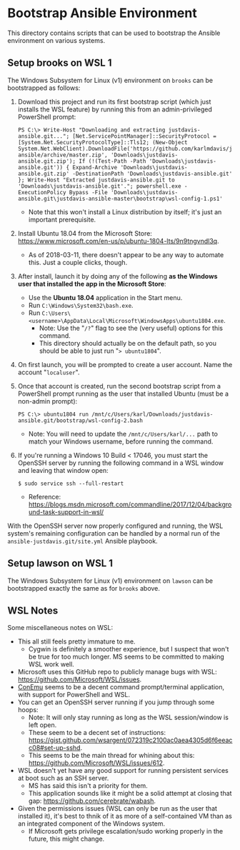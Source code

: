 # Bootstrap Ansible Environment

This directory contains scripts that can be used to bootstrap the Ansible environment on various systems.

## Setup brooks on WSL 1

The Windows Subsystem for Linux (v1) environment on `brooks` can be bootstrapped as follows:

1. Download this project and run its first bootstrap script (which just installs the WSL feature) by running this from an admin-privileged PowerShell prompt:
    
    ```
    PS C:\> Write-Host "Downloading and extracting justdavis-ansible.git..."; [Net.ServicePointManager]::SecurityProtocol = [System.Net.SecurityProtocolType]::Tls12; (New-Object System.Net.WebClient).DownloadFile('https://github.com/karlmdavis/justdavis-ansible/archive/master.zip', 'Downloads\justdavis-ansible.git.zip'); If (!(Test-Path -Path 'Downloads\justdavis-ansible.git')) { Expand-Archive 'Downloads\justdavis-ansible.git.zip' -DestinationPath 'Downloads\justdavis-ansible.git' }; Write-Host "Extracted justdavis-ansible.git to 'Downloads\justdavis-ansible.git'."; powershell.exe -ExecutionPolicy Bypass -File 'Downloads\justdavis-ansible.git\justdavis-ansible-master\bootstrap\wsl-config-1.ps1'
    ```
    
    * Note that this won't install a Linux distribution by itself; it's just an important prerequisite.
2. Install Ubuntu 18.04 from the Microsoft Store: <https://www.microsoft.com/en-us/p/ubuntu-1804-lts/9n9tngvndl3q>.
    * As of 2018-03-11, there doesn't appear to be any way to automate this. Just a couple clicks, though.
3. After install, launch it by doing any of the following **as the Windows user that installed the app in the Microsoft Store**:
    * Use the **Ubuntu 18.04** application in the Start menu.
    * Run `C:\Windows\System32\bash.exe`.
    * Run `C:\Users\<username>\AppData\Local\Microsoft\WindowsApps\ubuntu1804.exe`.
        * Note: Use the "`/?`" flag to see the (very useful) options for this command.
        * This directory should actually be on the default path, so you should be able to just run "`> ubuntu1804`".
4. On first launch, you will be prompted to create a user account. Name the account "`localuser`".
5. Once that account is created, run the second bootstrap script from a PowerShell prompt running as the user that installed Ubuntu (must be a non-admin prompt):
    
    ```
    PS C:\> ubuntu1804 run /mnt/c/Users/karl/Downloads/justdavis-ansible.git/bootstrap/wsl-config-2.bash
    ```
    
    * Note: You will need to update the `/mnt/c/Users/karl/...` path to match your Windows username, before running the command.
6. If you're running a Windows 10 Build < 17046, you must start the OpenSSH server by running the following command in a WSL window and leaving that window open:
    
    ```
    $ sudo service ssh --full-restart
    ```
    
    * Reference: <https://blogs.msdn.microsoft.com/commandline/2017/12/04/background-task-support-in-wsl/>

With the OpenSSH server now properly configured and running, the WSL system's remaining configuration can be handled by a normal run of the `ansible-justdavis.git/site.yml` Ansible playbook.

## Setup lawson on WSL 1

The Windows Subsystem for Linux (v1) environment on `lawson` can be bootstrapped exactly the same as for `brooks` above.

## WSL Notes

Some miscellaneous notes on WSL:

* This all still feels pretty immature to me.
    * Cygwin is definitely a smoother experience, but I suspect that won't be true for too much longer. MS seems to be committed to making WSL work well.
* Microsoft uses this GitHub repo to publicly manage bugs with WSL: <https://github.com/Microsoft/WSL/issues>.
* [ConEmu](https://conemu.github.io/) seems to be a decent command prompt/terminal application, with support for PowerShell and WSL.
* You can get an OpenSSH server running if you jump through some hoops:
    * Note: It will only stay running as long as the WSL session/window is left open.
    * These seem to be a decent set of instructions: <https://gist.github.com/wsargent/072319c2100ac0aea4305d6f6eeacc08#set-up-sshd>.
    * This seems to be the main thread for whining about this: <https://github.com/Microsoft/WSL/issues/612>.
* WSL doesn't yet have any good support for running persistent services at boot such as an SSH server.
    * MS has said this isn't a priority for them.
    * This application sounds like it might be a solid attempt at closing that gap: <https://github.com/cerebrate/wabash>.
* Given the permissions issues (WSL can only be run as the user that installed it), it's best to thnik of it as more of a self-contained VM than as an integrated component of the Windows system.
    * If Microsoft gets privilege escalation/sudo working properly in the future, this might change.
